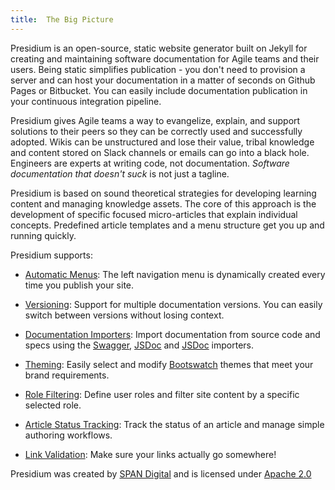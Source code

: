 ```yaml
---
title:  The Big Picture
---
```



Presidium is an open-source, static website generator built on Jekyll for creating and maintaining software documentation for Agile teams and their users. Being static simplifies publication - you don't need to provision a server and can host your documentation in a matter of seconds on Github Pages or Bitbucket. You can easily include documentation publication in your continuous integration pipeline.

Presidium gives Agile teams a way to evangelize, explain, and support solutions to their peers so they can be correctly used and successfully adopted. Wikis can be unstructured and lose their value, tribal knowledge and content stored on Slack channels or emails can go into a black hole. Engineers are experts at writing code, not documentation. *Software documentation that doesn't suck* is not just a tagline.

Presidium is based on sound theoretical strategies for developing learning content and managing knowledge assets. The core of this approach is the development of specific focused micro-articles that explain individual concepts. Predefined article templates and a menu structure get you up and running quickly.

Presidium supports:

* [Automatic Menus]({{site.baseurl}}/key-concepts/#menu-structure-and-behavior): The left navigation menu is dynamically created every time you publish your site.

* [Versioning]({{site.baseurl}}/recipes/versioning/): Support for multiple documentation versions. You can easily switch between versions without losing context.

* [Documentation Importers]({{site.baseurl}}/reference/importers/): Import documentation from source code and specs using the [Swagger]({{site.baseurl}}/reference/importers/#swagger), [JSDoc]({{site.baseurl}}/reference/importers/#javadoc) and [JSDoc]({{site.baseurl}}/reference/importers/#jsdoc) importers.

* [Theming]({{site.baseurl}}/reference/#themes): Easily select and modify [Bootswatch](https://bootswatch.com/) themes that meet your brand requirements.

* [Role Filtering]({{site.baseurl}}/reference/front-matter/#user-roles): Define user roles and filter site content by a specific selected role.

* [Article Status Tracking]({{site.baseurl}}/reference/#directories): Track the status of an article and manage simple authoring workflows.

* [Link Validation]({{site.baseurl}}/tools/): Make sure your links actually go somewhere!

Presidium was created by [SPAN Digital](http://www.spandigital.com) and is licensed under [Apache 2.0](/updates/#license)
